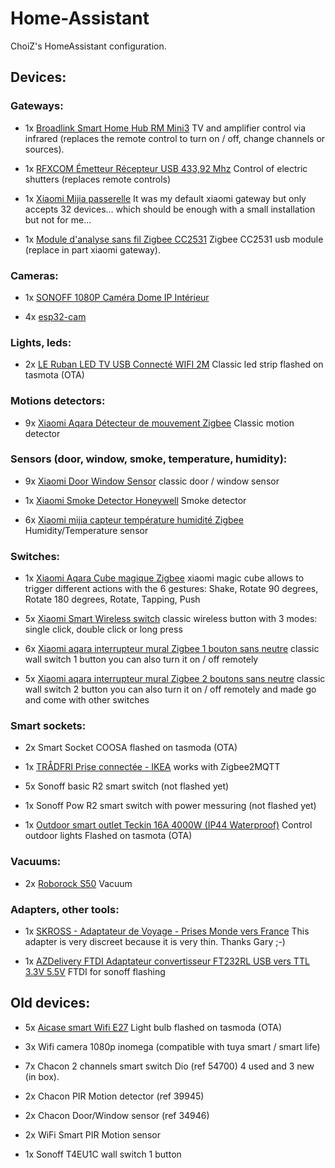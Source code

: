 # Home-Assistant

ChoiZ's HomeAssistant configuration.

## Devices:

### Gateways:

- 1x [Broadlink Smart Home Hub RM Mini3](https://www.amazon.fr/gp/product/B07DPHG521) TV and amplifier control via infrared (replaces the remote control to turn on / off, change channels or sources).

- 1x [RFXCOM Émetteur Récepteur USB 433,92 Mhz](https://www.amazon.fr/gp/product/B07HQYXCV5) Control of electric shutters (replaces remote controls)

- 1x [Xiaomi Mijia passerelle](https://fr.aliexpress.com/item/32821192659.html) It was my default xiaomi gateway but only accepts 32 devices… which should be enough with a small installation but not for me…

- 1x [Module d'analyse sans fil Zigbee CC2531](https://fr.aliexpress.com/item/4000070685708.html) Zigbee CC2531 usb module (replace in part xiaomi gateway).

### Cameras:

- 1x [SONOFF 1080P Caméra Dome IP Intérieur](https://www.amazon.fr/gp/product/B081RFKPGY)

- 4x [esp32-cam](https://fr.aliexpress.com/item/32981449079.html)

### Lights, leds:

- 2x [LE Ruban LED TV USB Connecté WIFI 2M](https://www.amazon.fr/gp/product/B07QXMZ7C8) Classic led strip flashed on tasmota (OTA)

### Motions detectors:

- 9x [Xiaomi Aqara Détecteur de mouvement Zigbee](https://fr.aliexpress.com/item/32828696729.html) Classic motion detector

### Sensors (door, window, smoke, temperature, humidity):

- 9x [Xiaomi Door Window Sensor](https://www.aliexpress.com/item/32714904459.html) classic door / window sensor

- 1x [Xiaomi Smoke Detector Honeywell](https://www.aliexpress.com/item/32945252495.html) Smoke detector

- 6x [Xiaomi mijia capteur température humidité Zigbee](https://fr.aliexpress.com/item/32714410866.html) Humidity/Temperature sensor

### Switches:

- 1x [Xiaomi Aqara Cube magique Zigbee](https://www.aliexpress.com/item/32854830262.html) xiaomi magic cube allows to trigger different actions with the 6 gestures: Shake, Rotate 90 degrees, Rotate 180 degrees, Rotate, Tapping, Push

- 5x [Xiaomi Smart Wireless switch](https://www.aliexpress.com/item/32818007384.html) classic wireless button with 3 modes: single click, double click or long press

- 6x [Xiaomi aqara interrupteur mural Zigbee 1 bouton sans neutre](https://fr.aliexpress.com/item/32950175670.html) classic wall switch 1 button you can also turn it on / off remotely

- 5x [Xiaomi aqara interrupteur mural Zigbee 2 boutons sans neutre](https://fr.aliexpress.com/item/32950175670.html) classic wall switch 2 button you can also turn it on / off remotely and made go and come with other switches

### Smart sockets:

- 2x Smart Socket COOSA flashed on tasmoda (OTA)

- 1x [TRÅDFRI Prise connectée - IKEA](https://www.ikea.com/fr/fr/p/tradfri-prise-connectee-20364476/) works with Zigbee2MQTT

- 5x Sonoff basic R2 smart switch (not flashed yet)

- 1x Sonoff Pow R2 smart switch with power messuring (not flashed yet)

- 1x [Outdoor smart outlet Teckin 16A 4000W (IP44 Waterproof)](https://www.amazon.fr/gp/product/B07RFN1V6L) Control outdoor lights Flashed on tasmota (OTA)

### Vacuums:

- 2x [Roborock S50](https://fr.aliexpress.com/item/4000034980243.html) Vacuum

### Adapters, other tools:

- 1x [SKROSS - Adaptateur de Voyage - Prises Monde vers France](https://www.amazon.fr/gp/product/B005P21MNW) This adapter is very discreet because it is very thin. Thanks Gary ;-)

- 1x [AZDelivery FTDI Adaptateur convertisseur FT232RL USB vers TTL 3.3V 5.5V](https://www.amazon.fr/gp/product/B01N9RZK6I) FTDI for sonoff flashing

## Old devices:

- 5x [Aicase smart Wifi E27](https://www.amazon.fr/gp/product/B07BTQJG6J) Light bulb flashed on tasmoda (OTA)

- 3x Wifi camera 1080p inomega (compatible with tuya smart / smart life)

- 7x Chacon 2 channels smart switch Dio (ref 54700) 4 used and 3 new (in box).

- 2x Chacon PIR Motion detector (ref 39945)

- 2x Chacon Door/Window sensor (ref 34946)

- 2x WiFi Smart PIR Motion sensor

- 1x Sonoff T4EU1C wall switch 1 button
